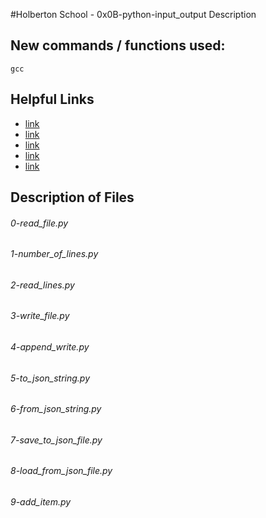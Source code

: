 #Holberton School - 0x0B-python-input_output
Description

## New commands / functions used:
``gcc``

## Helpful Links
* [link](https://docs.python.org/3.4/tutorial/inputoutput.html#reading-and-writing-files)
* [link](https://docs.python.org/3.4/tutorial/errors.html#predefined-clean-up-actions)
* [link](http://www.diveintopython3.net/files.html)
* [link](https://docs.python.org/3.4/library/json.html)
* [link](https://www.youtube.com/watch?v=EukxMIsNeqU)

## Description of Files
<h6>0-read_file.py</h6>

<h6>1-number_of_lines.py</h6>

<h6>2-read_lines.py</h6>

<h6>3-write_file.py</h6>

<h6>4-append_write.py</h6>

<h6>5-to_json_string.py</h6>

<h6>6-from_json_string.py</h6>

<h6>7-save_to_json_file.py</h6>

<h6>8-load_from_json_file.py</h6>

<h6>9-add_item.py</h6>


